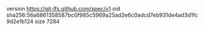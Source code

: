 version https://git-lfs.github.com/spec/v1
oid sha256:56a6861358587bc0f985c5969a25ad2e6c0adcd7eb931de4ad3d1fc9d2e1b124
size 7284
